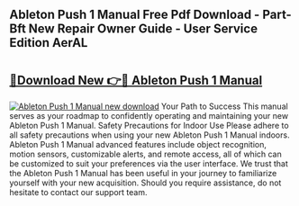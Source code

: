 ## Ableton Push 1 Manual Free Pdf Download - Part-Bft New Repair Owner Guide - User Service Edition AerAL

# <h2><a href="http://bc31699.oget.top/?id=Ableton+Push+1+Manual">🔗Download New 👉🔴 Ableton Push 1 Manual</a></h2>

[![Ableton Push 1 Manual new download](https://i.imgur.com/5g1atiW.png)](http://bc31699.oget.top/?id=Ableton+Push+1+Manual)
Your Path to Success This manual serves as your roadmap to confidently operating and maintaining your new Ableton Push 1 Manual. Safety Precautions for Indoor Use Please adhere to all safety precautions when using your new Ableton Push 1 Manual indoors. Ableton Push 1 Manual advanced features include object recognition, motion sensors, customizable alerts, and remote access, all of which can be customized to suit your preferences via the user interface. We trust that the Ableton Push 1 Manual has been useful in your journey to familiarize yourself with your new acquisition. Should you require assistance, do not hesitate to contact our support team.
